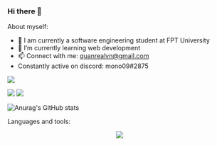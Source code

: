 ### Hi there 👋

<!--
**quanSadie/quanSadie** is a ✨ _special_ ✨ repository because its `README.md` (this file) appears on your GitHub profile.

Here are some ideas to get you started:

- 🔭 I’m currently working on ...
- 🌱 I’m currently learning ...
- 👯 I’m looking to collaborate on ...
- 🤔 I’m looking for help with ...
- 💬 Ask me about ...
- 📫 How to reach me: ...
- 😄 Pronouns: ...
- ⚡ Fun fact: ...
-->
About myself: 
-  🔭 I am currently a software engineering student at FPT University 
-  🌱 I’m currently learning web development
-  📫 Connect with me: quanrealvn@gmail.com 
-  Constantly active on discord: mono09#2875

![](http://github-profile-summary-cards.vercel.app/api/cards/profile-details?username=quanSadie&theme=monokai)


![](http://github-profile-summary-cards.vercel.app/api/cards/repos-per-language?username=quanSadie&theme=monokai) ![](http://github-profile-summary-cards.vercel.app/api/cards/most-commit-language?username=quanSadie&theme=monokai)


![Anurag's GitHub stats](https://github-readme-stats.vercel.app/api?username=quanSadie&show_icons=true&theme=tokyonight)




Languages and tools:


<p align="center">
  <a href="https://skillicons.dev">
    <img src="https://skillicons.dev/icons?i=js,html,css,java,postgres,bootstrap,c,eclipse,spring,heroku,jquery,dotnet" />
     </a>
</p>

